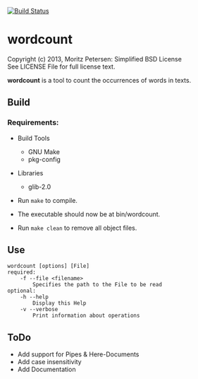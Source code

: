 [![Build Status](https://travis-ci.org/motersen/wordcount.png?branch=master)](https://travis-ci.org/motersen/wordcount)

wordcount
=========

Copyright (c) 2013, Moritz Petersen: Simplified BSD License  
See LICENSE File for full license text.

__wordcount__ is a tool to count the occurrences of words in texts.

## Build

### Requirements:

- Build Tools
  + GNU Make
  + pkg-config
- Libraries
  + glib-2.0

- Run ```make``` to compile.
- The executable should now be at bin/wordcount.
- Run ```make clean``` to remove all object files.

## Use

```
wordcount [options] [File]
required:
    -f --file <filename>
        Specifies the path to the File to be read
optional:
    -h --help
        Display this Help
    -v --verbose
        Print information about operations
```

## ToDo

- Add support for Pipes & Here-Documents
- Add case insensitivity
- Add Documentation

